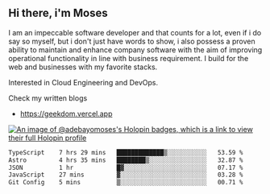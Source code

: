 ## Hi there, i'm Moses

I am an impeccable software developer and that counts for a lot, even if i do say so myself, but i don't just have words to show, i also possess a proven ability to maintain and enhance company software with the aim of improving operational functionality in line with business requirement. I build for the web and businesses with my favorite stacks.

Interested in Cloud Engineering and DevOps.

Check my written blogs
- https://geekdom.vercel.app

[![An image of @adebayomoses's Holopin badges, which is a link to view their full Holopin profile](https://holopin.me/adebayomoses)](https://holopin.io/@adebayomoses)

<!--START_SECTION:waka-->

```txt
TypeScript    7 hrs 29 mins   █████████████▒░░░░░░░░░░░   53.59 %
Astro         4 hrs 35 mins   ████████▒░░░░░░░░░░░░░░░░   32.87 %
JSON          1 hr            █▓░░░░░░░░░░░░░░░░░░░░░░░   07.17 %
JavaScript    27 mins         ▓░░░░░░░░░░░░░░░░░░░░░░░░   03.28 %
Git Config    5 mins          ▒░░░░░░░░░░░░░░░░░░░░░░░░   00.71 %
```

<!--END_SECTION:waka-->
